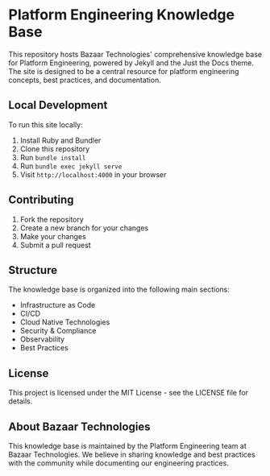 # Platform Engineering Knowledge Base

This repository hosts Bazaar Technologies' comprehensive knowledge base for Platform Engineering, powered by Jekyll and the Just the Docs theme. The site is designed to be a central resource for platform engineering concepts, best practices, and documentation.

## Local Development

To run this site locally:

1. Install Ruby and Bundler
2. Clone this repository
3. Run `bundle install`
4. Run `bundle exec jekyll serve`
5. Visit `http://localhost:4000` in your browser

## Contributing

1. Fork the repository
2. Create a new branch for your changes
3. Make your changes
4. Submit a pull request

## Structure

The knowledge base is organized into the following main sections:

- Infrastructure as Code
- CI/CD
- Cloud Native Technologies
- Security & Compliance
- Observability
- Best Practices

## License

This project is licensed under the MIT License - see the LICENSE file for details.

## About Bazaar Technologies

This knowledge base is maintained by the Platform Engineering team at Bazaar Technologies. We believe in sharing knowledge and best practices with the community while documenting our engineering practices.
